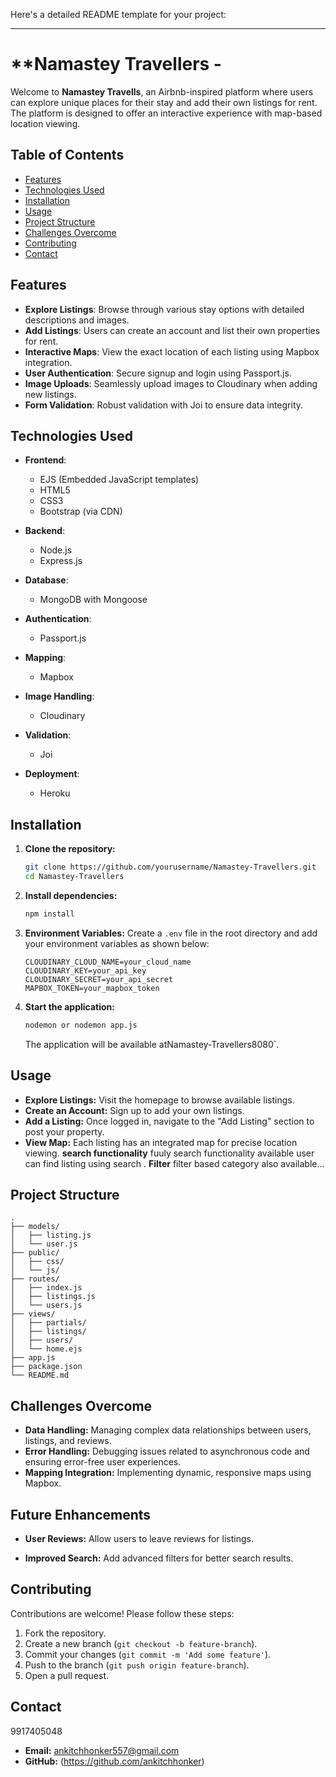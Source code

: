  
Here's a detailed README template for your project:

---

# **Namastey Travellers - 

Welcome to **Namastey Travells**, an Airbnb-inspired platform where users can explore unique places for their stay and add their own listings for rent. The platform is designed to offer an interactive experience with map-based location viewing.

## **Table of Contents**
- [Features](#features)
- [Technologies Used](#technologies-used)
- [Installation](#installation)
- [Usage](#usage)
- [Project Structure](#project-structure)
- [Challenges Overcome](#challenges-overcome)
- [Contributing](#contributing)
- [Contact](#contact)

## **Features**
- **Explore Listings**: Browse through various stay options with detailed descriptions and images.
- **Add Listings**: Users can create an account and list their own properties for rent.
- **Interactive Maps**: View the exact location of each listing using Mapbox integration.
- **User Authentication**: Secure signup and login using Passport.js.
- **Image Uploads**: Seamlessly upload images to Cloudinary when adding new listings.
- **Form Validation**: Robust validation with Joi to ensure data integrity.

## **Technologies Used**
- **Frontend**: 
  - EJS (Embedded JavaScript templates)
  - HTML5
  - CSS3
  - Bootstrap (via CDN)
  
- **Backend**: 
  - Node.js
  - Express.js

- **Database**: 
  - MongoDB with Mongoose
  
- **Authentication**: 
  - Passport.js
  
- **Mapping**: 
  - Mapbox
  
- **Image Handling**: 
  - Cloudinary
  
- **Validation**: 
  - Joi
  
- **Deployment**: 
  - Heroku

## **Installation**
1. **Clone the repository:**
    ```bash
    git clone https://github.com/yourusername/Namastey-Travellers.git
    cd Namastey-Travellers
    ```

2. **Install dependencies:**
    ```bash
    npm install
    ```

3. **Environment Variables:**
   Create a `.env` file in the root directory and add your environment variables as shown below:
   ```plaintext
   CLOUDINARY_CLOUD_NAME=your_cloud_name
   CLOUDINARY_KEY=your_api_key
   CLOUDINARY_SECRET=your_api_secret
   MAPBOX_TOKEN=your_mapbox_token
   ```

4. **Start the application:**
    ```bash
    nodemon or nodemon app.js

    ```
   The application will be available atNamastey-Travellers8080`.

## **Usage**
- **Explore Listings:** Visit the homepage to browse available listings.
- **Create an Account:** Sign up to add your own listings.
- **Add a Listing:** Once logged in, navigate to the "Add Listing" section to post your property.
- **View Map:** Each listing has an integrated map for precise location viewing.
**search functionality** fuuly search functionality available user can find listing using search .
  **Filter** filter based category also available...


## **Project Structure**
```plaintext
.
├── models/
│   ├── listing.js
│   └── user.js
├── public/
│   ├── css/
│   └── js/
├── routes/
│   ├── index.js
│   ├── listings.js
│   └── users.js
├── views/
│   ├── partials/
│   ├── listings/
│   ├── users/
│   └── home.ejs
├── app.js
├── package.json
└── README.md
```

## **Challenges Overcome**
- **Data Handling:** Managing complex data relationships between users, listings, and reviews.
- **Error Handling:** Debugging issues related to asynchronous code and ensuring error-free user experiences.
- **Mapping Integration:** Implementing dynamic, responsive maps using Mapbox.

## **Future Enhancements**
- **User Reviews:** Allow users to leave reviews for listings.
  
- **Improved Search:** Add advanced filters for better search results.

## **Contributing**
Contributions are welcome! Please follow these steps:
1. Fork the repository.
2. Create a new branch (`git checkout -b feature-branch`).
3. Commit your changes (`git commit -m 'Add some feature'`).
4. Push to the branch (`git push origin feature-branch`).
5. Open a pull request.
 

## **Contact**
9917405048 
- **Email:** ankitchhonker557@gmail.com 
- **GitHub:** (https://github.com/ankitchhonker)

